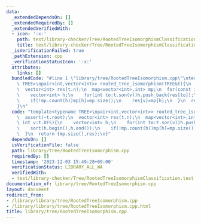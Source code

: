 ```yaml
---
data:
  _extendedDependsOn: []
  _extendedRequiredBy: []
  _extendedVerifiedWith:
  - icon: ':x:'
    path: test/library-checker/Tree/RootedTreeIsomorphismClassification.test.cpp
    title: test/library-checker/Tree/RootedTreeIsomorphismClassification.test.cpp
  _isVerificationFailed: true
  _pathExtension: cpp
  _verificationStatusIcon: ':x:'
  attributes:
    links: []
  bundledCode: "#line 1 \"library/tree/RootedTreeIsomorphism.cpp\"\ntemplate<typename\
    \ TREE>\npair<int,vector<int>> rooted_tree_isomorphism(TREE&t){\n  assert(~t.root);\n\
    \  vector<int> res(t.n);\n  map<vector<int>,int> mp;\n  for(const int v:t.DFS){\n\
    \    vector<int> h;\n    for(int to:t.son(v))h.push_back(res[to]);\n    sort(h.begin(),h.end());\n\
    \    if(!mp.count(h))mp[h]=mp.size();\n    res[v]=mp[h];\n  }\n  return {mp.size(),res};\n\
    }\n"
  code: "template<typename TREE>\npair<int,vector<int>> rooted_tree_isomorphism(TREE&t){\n\
    \  assert(~t.root);\n  vector<int> res(t.n);\n  map<vector<int>,int> mp;\n  for(const\
    \ int v:t.DFS){\n    vector<int> h;\n    for(int to:t.son(v))h.push_back(res[to]);\n\
    \    sort(h.begin(),h.end());\n    if(!mp.count(h))mp[h]=mp.size();\n    res[v]=mp[h];\n\
    \  }\n  return {mp.size(),res};\n}"
  dependsOn: []
  isVerificationFile: false
  path: library/tree/RootedTreeIsomorphism.cpp
  requiredBy: []
  timestamp: '2023-12-03 15:49:28+09:00'
  verificationStatus: LIBRARY_ALL_WA
  verifiedWith:
  - test/library-checker/Tree/RootedTreeIsomorphismClassification.test.cpp
documentation_of: library/tree/RootedTreeIsomorphism.cpp
layout: document
redirect_from:
- /library/library/tree/RootedTreeIsomorphism.cpp
- /library/library/tree/RootedTreeIsomorphism.cpp.html
title: library/tree/RootedTreeIsomorphism.cpp
---
```

